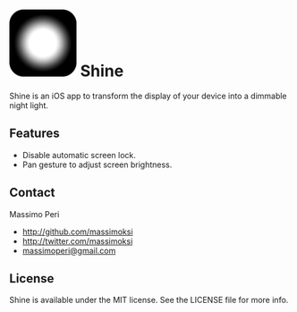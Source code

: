 # ![Shine](Assets/AppIcon-60@2x.png) Shine

Shine is an iOS app to transform the display of your device into a dimmable night light.

## Features

- Disable automatic screen lock.
- Pan gesture to adjust screen brightness.

## Contact

Massimo Peri

- http://github.com/massimoksi
- http://twitter.com/massimoksi
- massimoperi@gmail.com

## License

Shine is available under the MIT license. See the LICENSE file for more info.
